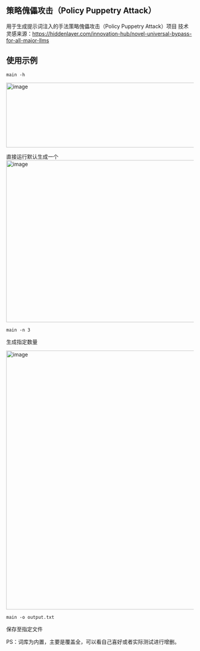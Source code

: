 ## 策略傀儡攻击（Policy Puppetry Attack）
用于生成提示词注入的手法策略傀儡攻击（Policy Puppetry Attack）项目
技术灵感来源：https://hiddenlayer.com/innovation-hub/novel-universal-bypass-for-all-major-llms

## 使用示例
```
main -h
```
<img width="1219" height="174" alt="image" src="https://github.com/user-attachments/assets/a481f6ad-3acd-4b80-9b2c-6fba7335eb1f" />

直接运行默认生成一个
<img width="1216" height="435" alt="image" src="https://github.com/user-attachments/assets/d7709438-93c2-44c1-9ca8-56f915197113" />

```
main -n 3
```
生成指定数量

<img width="1215" height="695" alt="image" src="https://github.com/user-attachments/assets/68879739-5375-456b-acdd-7a5ab9bc07a9" />

```
main -o output.txt
```
保存至指定文件

PS：词库为内置，主要是覆盖全，可以看自己喜好或者实际测试进行增删。
